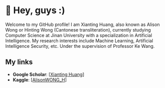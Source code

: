 
# :star2: Hey, guys :)

Welcome to my GitHub profile! I am Xianting Huang, also known as Alison Wong or Hinting Wong (Cantonese transliteration), currently studying Computer Science at Jinan University with a specialization in Artificial Intelligence. My research interests include Machine Learning, Artificial Intelligence Security, etc. Under the supervision of Professor Ke Wang.

## My links
- **Google Scholar**: [[Xianting Huang](https://scholar.google.com/citations?user=Vamhs-sAAAAJ&hl=en&oi=sra)]
- **Kaggle**: [[AlisonWONG_H](https://www.kaggle.com/sinakaggler)]
